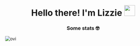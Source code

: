 <h1 align="center"> Hello there! I'm Lizzie <img src="https://media.giphy.com/media/hvRJCLFzcasrR4ia7z/giphy.gif" width="35"></h1>


<h3 align="center"> Some stats 🤓 </h3>

<p><img align="center" src="https://github-readme-stats.vercel.app/api/top-langs?username=LizzieSevC&show_icons=true&locale=en&layout=compact&theme=chartreuse-dark" alt="ovi" /></p>


